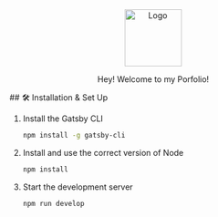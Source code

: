 <div align="center">
  <img alt="Logo" src="https://raw.githubusercontent.com/meg213/meg213@github.io/master/src/images/logo-01.png" width="100" />
  
  Hey! Welcome to my Porfolio!
  
  
  
</div>## 🛠 Installation & Set Up

1. Install the Gatsby CLI

   ```sh
   npm install -g gatsby-cli
   ```

2. Install and use the correct version of Node

   ```sh
   npm install
   ```


4. Start the development server

   ```sh
   npm run develop
   ```







